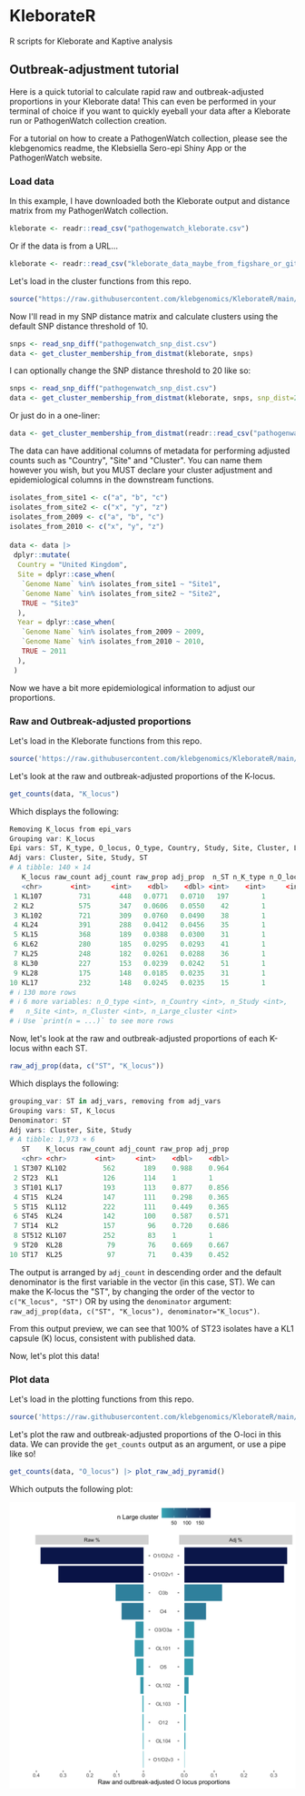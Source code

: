# KleborateR
 R scripts for Kleborate and Kaptive analysis


## Outbreak-adjustment tutorial

Here is a quick tutorial to calculate rapid raw and outbreak-adjusted proportions in your Kleborate data!
This can even be performed in your terminal of choice if you want to quickly eyeball your data after a 
Kleborate run or PathogenWatch collection creation.

For a tutorial on how to create a PathogenWatch collection, please see the klebgenomics readme, the Klebsiella
Sero-epi Shiny App or the PathogenWatch website.

### Load data

In this example, I have downloaded both the Kleborate output and distance matrix from my PathogenWatch collection.

```r
kleborate <- readr::read_csv("pathogenwatch_kleborate.csv")
```

Or if the data is from a URL...

```r
kleborate <- readr::read_csv("kleborate_data_maybe_from_figshare_or_github_raw_url.csv")
```

Let's load in the cluster functions from this repo.

```r
source("https://raw.githubusercontent.com/klebgenomics/KleborateR/main/cluster_functions.R")
```

Now I'll read in my SNP distance matrix and calculate clusters using the default SNP distance threshold of 10.

```r
snps <- read_snp_diff("pathogenwatch_snp_dist.csv")
data <- get_cluster_membership_from_distmat(kleborate, snps) 
```

I can optionally change the SNP distance threshold to 20 like so:

```r
snps <- read_snp_diff("pathogenwatch_snp_dist.csv")
data <- get_cluster_membership_from_distmat(kleborate, snps, snp_dist=20) 
```

Or just do in a one-liner:

```r
data <- get_cluster_membership_from_distmat(readr::read_csv("pathogenwatch_kleborate.csv"), read_snp_diff("pathogenwatch_snp_dist.csv")) 
```

The data can have additional columns of metadata for performing adjusted counts such as "Country", "Site" and "Cluster".
You can name them however you wish, but you MUST declare your cluster adjustment and epidemiological columns in the
downstream functions.

```r
isolates_from_site1 <- c("a", "b", "c")
isolates_from_site2 <- c("x", "y", "z")
isolates_from_2009 <- c("a", "b", "c")
isolates_from_2010 <- c("x", "y", "z")

data <- data |>
 dplyr::mutate(
  Country = "United Kingdom",
  Site = dplyr::case_when(
   `Genome Name` %in% isolates_from_site1 ~ "Site1",
   `Genome Name` %in% isolates_from_site2 ~ "Site2",
   TRUE ~ "Site3"
  ),
  Year = dplyr::case_when(
   `Genome Name` %in% isolates_from_2009 ~ 2009,
   `Genome Name` %in% isolates_from_2010 ~ 2010,
   TRUE ~ 2011
  ),
 )
```

Now we have a bit more epidemiological information to adjust our proportions.

### Raw and Outbreak-adjusted proportions

Let's load in the Kleborate functions from this repo.

```r
source('https://raw.githubusercontent.com/klebgenomics/KleborateR/main/kleborate_functions.R')
```

Let's look at the raw and outbreak-adjusted proportions of the K-locus.

```r
get_counts(data, "K_locus")
```

Which displays the following:

```r
Removing K_locus from epi_vars
Grouping var: K_locus
Epi vars: ST, K_type, O_locus, O_type, Country, Study, Site, Cluster, Large_cluster
Adj vars: Cluster, Site, Study, ST
# A tibble: 140 × 14
   K_locus raw_count adj_count raw_prop adj_prop  n_ST n_K_type n_O_locus
   <chr>       <int>     <int>    <dbl>    <dbl> <int>    <int>     <int>
 1 KL107         731       448   0.0771   0.0710   197        1        12
 2 KL2           575       347   0.0606   0.0550    42        1         3
 3 KL102         721       309   0.0760   0.0490    38        1         4
 4 KL24          391       288   0.0412   0.0456    35        1         3
 5 KL15          368       189   0.0388   0.0300    31        1         2
 6 KL62          280       185   0.0295   0.0293    41        1         2
 7 KL25          248       182   0.0261   0.0288    36        1         5
 8 KL30          227       153   0.0239   0.0242    51        1         3
 9 KL28          175       148   0.0185   0.0235    31        1         5
10 KL17          232       148   0.0245   0.0235    15        1         4
# ℹ 130 more rows
# ℹ 6 more variables: n_O_type <int>, n_Country <int>, n_Study <int>,
#   n_Site <int>, n_Cluster <int>, n_Large_cluster <int>
# ℹ Use `print(n = ...)` to see more rows
```

Now, let's look at the raw and outbreak-adjusted proportions of each K-locus withn each ST.

```r
raw_adj_prop(data, c("ST", "K_locus"))
```

Which displays the following:

```r
grouping_var: ST in adj_vars, removing from adj_vars
Grouping vars: ST, K_locus
Denominator: ST
Adj vars: Cluster, Site, Study
# A tibble: 1,973 × 6
   ST    K_locus raw_count adj_count raw_prop adj_prop
   <chr> <chr>       <int>     <int>    <dbl>    <dbl>
 1 ST307 KL102         562       189    0.988    0.964
 2 ST23  KL1           126       114    1        1
 3 ST101 KL17          193       113    0.877    0.856
 4 ST15  KL24          147       111    0.298    0.365
 5 ST15  KL112         222       111    0.449    0.365
 6 ST45  KL24          142       100    0.587    0.571
 7 ST14  KL2           157        96    0.720    0.686
 8 ST512 KL107         252        83    1        1
 9 ST20  KL28           79        76    0.669    0.667
10 ST17  KL25           97        71    0.439    0.452
```
The output is arranged by `adj_count` in descending order and the default denominator is the first
variable in the vector (in this case, ST). We can make the K-locus the "ST",  by changing the
order of the vector to `c("K_locus", "ST")` OR by using the `denominator` argument: 
`raw_adj_prop(data, c("ST", "K_locus"), denominator="K_locus")`.

From this output preview, we can see that 100% of ST23 isolates have a KL1 capsule (K) locus,
consistent with published data.

Now, let's plot this data!

### Plot data

Let's load in the plotting functions from this repo.

```r
source('https://raw.githubusercontent.com/klebgenomics/KleborateR/main/plotting_functions.R')
```

Let's plot the raw and outbreak-adjusted proportions of the O-loci in this data.
We can provide the `get_counts` output as an argument, or use a pipe like so! 

```r
get_counts(data, "O_locus") |> plot_raw_adj_pyramid()
```

Which outputs the following plot:

![Image](https://raw.githubusercontent.com/klebgenomics/KleborateR/main/test_pyramid_plot.png)
